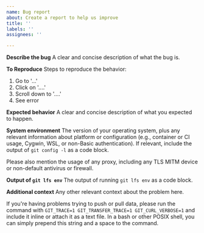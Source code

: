 ```yaml
---
name: Bug report
about: Create a report to help us improve
title: ''
labels: ''
assignees: ''

---
```


**Describe the bug**
A clear and concise description of what the bug is.

**To Reproduce**
Steps to reproduce the behavior:
1. Go to '...'
2. Click on '....'
3. Scroll down to '....'
4. See error

**Expected behavior**
A clear and concise description of what you expected to happen.

**System environment**
The version of your operating system, plus any relevant information about platform or configuration (e.g., container or CI usage, Cygwin, WSL, or non-Basic authentication).  If relevant, include the output of `git config -l` as a code block.

Please also mention the usage of any proxy, including any TLS MITM device or non-default antivirus or firewall.

**Output of `git lfs env`**
The output of running `git lfs env` as a code block.

**Additional context**
Any other relevant context about the problem here.

If you're having problems trying to push or pull data, please run the command with `GIT_TRACE=1 GIT_TRANSFER_TRACE=1 GIT_CURL_VERBOSE=1` and include it inline or attach it as a text file.  In a bash or other POSIX shell, you can simply prepend this string and a space to the command.

<!--
Please note: if you're receiving a message from the server side (including a
`batch response` message), please contact your Git hosting provider.  This
repository is for the Git LFS client only; problems with GitHub's server-side
LFS support should be reported to them as described in the `CONTRIBUTING.md`
file.
-->

